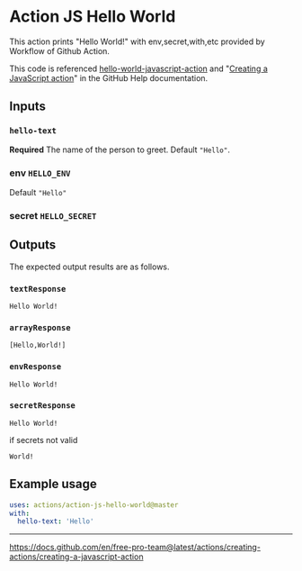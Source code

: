 # Action JS Hello World

This action prints "Hello World!" with env,secret,with,etc provided by Workflow of Github Action.

This code is referenced [hello-world-javascript-action] and "[Creating a JavaScript action](https://help.github.com/en/articles/creating-a-javascript-action)" in the GitHub Help documentation.

## Inputs

### `hello-text`

**Required** The name of the person to greet. Default `"Hello"`.


### env `HELLO_ENV`

Default `"Hello"`

### secret `HELLO_SECRET`




## Outputs

The expected output results are as follows.

### `textResponse`

```
Hello World!
```

### `arrayResponse`

```
[Hello,World!]
```

### `envResponse`

```
Hello World!
```

### `secretResponse`

```
Hello World!
```

if secrets not valid 

```
World!
```

## Example usage

```yaml
uses: actions/action-js-hello-world@master
with:
  hello-text: 'Hello'
```

---

[action-js-hello-world]: https://github.com/negabaro/action-js-hello-world
[hello-world-javascript-action]: https://github.com/actions/hello-world-javascript-action
https://docs.github.com/en/free-pro-team@latest/actions/creating-actions/creating-a-javascript-action